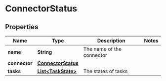 

# ConnectorStatus

## Properties

Name | Type | Description | Notes
------------ | ------------- | ------------- | -------------
**name** | **String** | The name of the connector | 
**connector** | [**ConnectorStatus**](ConnectorStatus.md) |  | 
**tasks** | [**List&lt;TaskState&gt;**](TaskState.md) | The states of tasks | 



